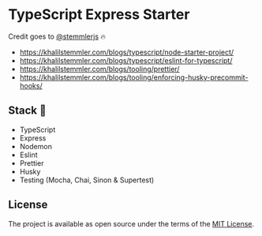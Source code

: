 # TypeScript Express Starter

Credit goes to [@stemmlerjs](https://github.com/stemmlerjs) :fire:
- https://khalilstemmler.com/blogs/typescript/node-starter-project/
- https://khalilstemmler.com/blogs/typescript/eslint-for-typescript/
- https://khalilstemmler.com/blogs/tooling/prettier/
- https://khalilstemmler.com/blogs/tooling/enforcing-husky-precommit-hooks/

## Stack :wrench:
- TypeScript
- Express
- Nodemon
- Eslint
- Prettier
- Husky
- Testing (Mocha, Chai, Sinon & Supertest)

## License

The project is available as open source under the terms of the [MIT License](http://opensource.org/licenses/MIT).